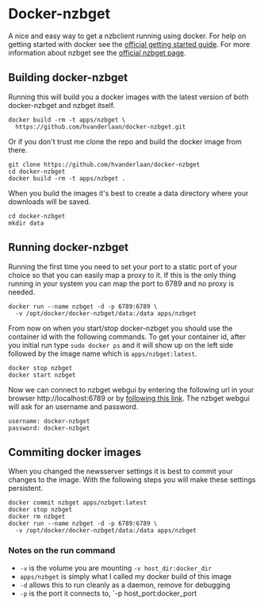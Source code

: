# Docker-nzbget

A nice and easy way to get a nzbclient running using docker. For help
on getting started with docker see the [official getting started guide][0].
For more information about nzbget see the [official nzbget page][1].

## Building docker-nzbget

Running this will build you a docker images with the latest version of both
docker-nzbget and nzbget itself.

    docker build -rm -t apps/nzbget \
      https://github.com/hvanderlaan/docker-nzbget.git

Or if you don't trust me clone the repo and build the docker image from there.

    git clone https://github.com/hvanderlaan/docker-nzbget
    cd docker-nzbget
    docker build -rm -t apps/nzbget .

When you build the images it's best to create a data directory where your downloads
will be saved.

    cd docker-nzbget
    mkdir data

## Running docker-nzbget

Running the first time you need to set your port to a static port of your choice
so that you can easily map a proxy to it. If this is the only thing running in your
system you can map the port to 6789 and no proxy is needed.

    docker run --name nzbget -d -p 6789:6789 \
      -v /opt/docker/docker-nzbget/data:/data apps/nzbget

From now on when you start/stop docker-nzbget you should use the container id
with the following commands. To get your container id, after you initial run
type `sudo docker ps` and it will show up on the left side followed by the
image name which is `apps/nzbget:latest`.

    docker stop nzbget
    docker start nzbget

Now we can connect to nzbget webgui by entering the following url in your browser
http://localhost:6789 or by [following this link][2]. The nzbget webgui will ask for
an username and password.

    username: docker-nzbget
    password: docker-nzbget

## Commiting docker images

When you changed the newsserver settings it is best to commit your changes to the image.
With the following steps you will make these settings persistent.

    docker commit nzbget apps/nzbget:latest
    docker stop nzbget
    docker rm nzbget
    docker run --name nzbget -d -p 6789:6789 \
      -v /opt/docker/docker-nzbget/data:/data apps/nzbget

### Notes on the run command

 + `-v` is the volume you are mounting `-v host_dir:docker_dir`
 + `apps/nzbget` is simply what I called my docker build of this image
 + `-d` allows this to run cleanly as a daemon, remove for debugging
 + `-p` is the port it connects to, `-p host_port:docker_port



[0]: http://www.docker.io/gettingstarted/
[1]: http://www.nzbget.net
[2]: http://localhost:6789/
